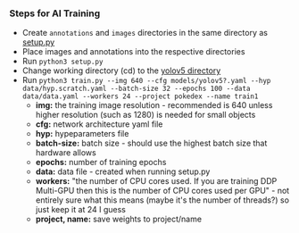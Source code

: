 ### Steps for AI Training
- Create `annotations` and `images` directories in the same directory as [setup.py](setup.py)
- Place images and annotations into the respective directories
- Run `python3 setup.py`
- Change working directory (cd) to the [yolov5 directory](yolov5)
- Run `python3 train.py --img 640 --cfg models/yolov5?.yaml --hyp data/hyp.scratch.yaml --batch-size 32 --epochs 100 --data data/data.yaml --workers 24 --project pokedex --name train1`
  - **img:** the training image resolution - recommended is 640 unless higher resolution (such as 1280) is needed for small objects
  - **cfg:** network architecture yaml file
  - **hyp:** hypeparameters file
  - **batch-size:** batch size - should use the highest batch size that hardware allows
  - **epochs:** number of training epochs
  - **data:** data file - created when running setup.py
  - **workers:** "the number of CPU cores used. If you are training DDP Multi-GPU then this is the number of CPU cores used per GPU" - not entirely sure what this means (maybe it's the number of threads?) so just keep it at 24 I guess
  - **project, name:** save weights to project/name
